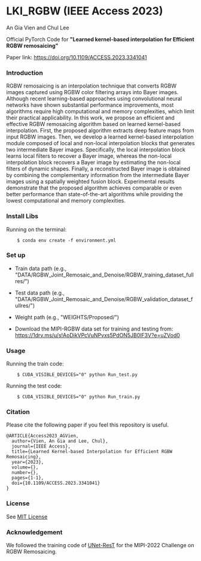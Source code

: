 # LKI_RGBW (IEEE Access 2023)
An Gia Vien and Chul Lee

Official PyTorch Code for **"Learned kernel-based interpolation for Efficient RGBW remosaicing"**

Paper link: https://doi.org/10.1109/ACCESS.2023.3341041

### Introduction
RGBW remosaicing is an interpolation technique that converts RGBW images captured using RGBW color filtering arrays into Bayer images. Although recent learning-based approaches using convolutional neural networks have shown substantial performance improvements, most algorithms require high computational and memory complexities, which limit their practical applicability. In this work, we propose an efficient and effective RGBW remosaicing algorithm based on learned kernel-based interpolation. First, the proposed algorithm extracts deep feature maps from input RGBW images. Then, we develop a learned kernel-based interpolation module composed of local and non-local interpolation blocks that generates two intermediate Bayer images. Specifically, the local interpolation block learns local filters to recover a Bayer image, whereas the non-local interpolation block recovers a Bayer image by estimating the non-local filters of dynamic shapes. Finally, a reconstructed Bayer image is obtained by combining the complementary information from the intermediate Bayer images using a spatially weighted fusion block. Experimental results demonstrate that the proposed algorithm achieves comparable or even better performance than state-of-the-art algorithms while providing the lowest computational and memory complexities.

### Install Libs
Running on the terminal:
```
    $ conda env create -f environment.yml
```
### Set up
- Train data path (e.g., "DATA/RGBW_Joint_Remosaic_and_Denoise/RGBW_training_dataset_fullres/")
- Test data path (e.g., "DATA/RGBW_Joint_Remosaic_and_Denoise/RGBW_validation_dataset_fullres/")
- Weight path (e.g., "WEIGHTS/Proposed/")

- Download the MIPI-RGBW data set for training and testing from: https://1drv.ms/u/s!AoDikVPcVuNPvxs5PdON5JB0lF3V?e=uZVod0
  
### Usage
Running the train code:
```
    $ CUDA_VISIBLE_DEVICES="0" python Run_test.py
```
Running the test code:
```
    $ CUDA_VISIBLE_DEVICES="0" python Run_train.py
```
### Citation
Please cite the following paper if you feel this repository is useful.
```
@ARTICLE{Access2023_AGVien,
  author={Vien, An Gia and Lee, Chul},
  journal={IEEE Access}, 
  title={Learned Kernel-based Interpolation for Efficient RGBW Remosaicing}, 
  year={2023},
  volume={},
  number={},
  pages={1-1},
  doi={10.1109/ACCESS.2023.3341041}
}
```
### License
See [MIT License](https://github.com/viengiaan/RGBW_Remosaicing/blob/main/LICENSE)

### Acknowledgement
We followed the training code of [UNet-ResT](https://github.com/Joyies/ECCVW22-RGBW-Remosaic-Challenge) for the MIPI-2022 Challenge on RGBW Remosaicing.
